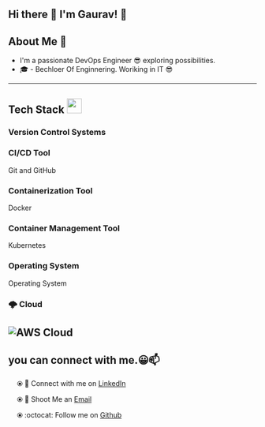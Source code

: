 ## Hi there 👋 I'm Gaurav! 👋

<h2 align='left'>About Me 🦦</h2>


* I'm a passionate DevOps Engineer 😎 exploring possibilities.
* 🎓 - Bechloer Of Enginnering. Woriking in IT 😎
  
---

<h2 align="Left"> Tech Stack <img src="https://media.giphy.com/media/fYSnHlufseco8Fh93Z/giphy.gif" width="30"> </h2>

### Version Control Systems


### CI/CD Tool
Git and GitHub
### Containerization Tool
Docker
### Container Management Tool
Kubernetes
### Operating System
Operating System
### 🌩 Cloud
![AWS Cloud](https://img.shields.io/badge/-AWS-000?&logo=Amazon-AWS&logoColor=F90)
--- 

<h2> you can connect with me.😀📫 </h2>

&emsp; ⦿ 🤝 Connect with me on [LinkedIn](https://www.linkedin.com/in/gaurav-gote1996)

&emsp; ⦿ 📩 Shoot Me an [Email](mailto:gauravgote14@gmail.com)

&emsp; ⦿ :octocat: Follow me on [Github](https://github.com/GauravGote)

  
